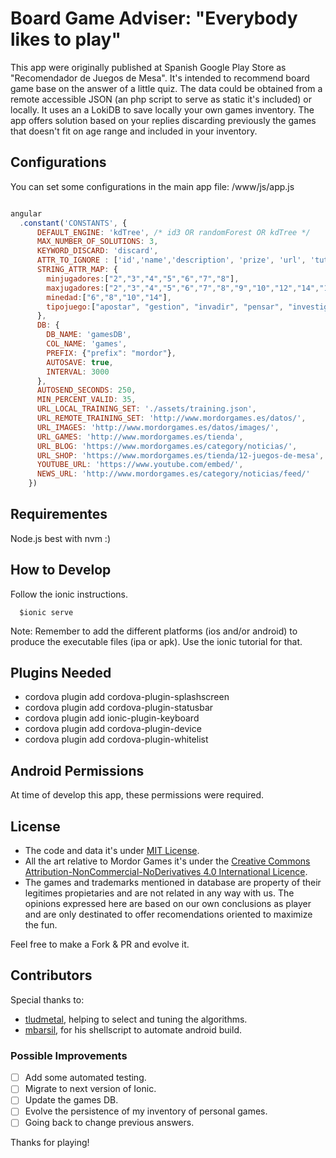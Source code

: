 # Board Game Adviser: "Everybody likes to play"

This app were originally published at Spanish Google Play Store as "Recomendador de Juegos de Mesa".
It's intended to recommend board game base on the answer of a little quiz. The data could be obtained from a remote accessible JSON (an php script to serve as static it's included) or locally. It uses an a LokiDB to save locally your own games inventory. The app offers solution based on your replies discarding previously the games that doesn't fit on age range and included in your inventory.

## Configurations

You can set some configurations in the main app file: /www/js/app.js

````javascript    

angular
  .constant('CONSTANTS', {
      DEFAULT_ENGINE: 'kdTree', /* id3 OR randomForest OR kdTree */
      MAX_NUMBER_OF_SOLUTIONS: 3,
      KEYWORD_DISCARD: 'discard',
      ATTR_TO_IGNORE : ['id','name','description', 'prize', 'url', 'tutorial','popular'],
      STRING_ATTR_MAP: {
        minjugadores:["2","3","4","5","6","7","8"],
        maxjugadores:["2","3","4","5","6","7","8","9","10","12","14","16","18","20","22","24"],
        minedad:["6","8","10","14"],
        tipojuego:["apostar", "gestion", "invadir", "pensar", "investigar", "imaginar", "agilizar"]
      },
      DB: {
        DB_NAME: 'gamesDB',
        COL_NAME: 'games',
        PREFIX: {"prefix": "mordor"},
        AUTOSAVE: true,
        INTERVAL: 3000
      },
      AUTOSEND_SECONDS: 250,
      MIN_PERCENT_VALID: 35,
      URL_LOCAL_TRAINING_SET: './assets/training.json',
      URL_REMOTE_TRAINING_SET: 'http://www.mordorgames.es/datos/',
      URL_IMAGES: 'http://www.mordorgames.es/datos/images/',
      URL_GAMES: 'http://www.mordorgames.es/tienda',
      URL_BLOG: 'https://www.mordorgames.es/category/noticias/',
      URL_SHOP: 'https://www.mordorgames.es/tienda/12-juegos-de-mesa',
      YOUTUBE_URL: 'https://www.youtube.com/embed/',
      NEWS_URL: 'http://www.mordorgames.es/category/noticias/feed/'
    })
````

## Requirementes

Node.js best with nvm :)

## How to Develop

Follow the ionic instructions.

````shell
  $ionic serve
````

Note: Remember to add the different platforms (ios and/or android) to produce the executable files (ipa or apk). Use the ionic tutorial for that.

## Plugins Needed
* cordova plugin add cordova-plugin-splashscreen
* cordova plugin add cordova-plugin-statusbar
* cordova plugin add ionic-plugin-keyboard
* cordova plugin add cordova-plugin-device
* cordova plugin add cordova-plugin-whitelist

## Android Permissions

At time of develop this app, these permissions were required.

<uses-permission android:name="android.permission.INTERNET" />
<uses-permission android:name="android.permission.ACCESS_WIFI_STATE" />
<uses-permission android:name="android.permission.ACCESS_NETWORK_STATE" />
<uses-permission android:name="android.permission.WRITE_EXTERNAL_STORAGE" />

## License

* The code and data it's under [MIT License](CODE-LICENSE.md).
* All the art relative to Mordor Games it's under the [Creative Commons Attribution-NonCommercial-NoDerivatives 4.0 International Licence](ASSETS-LICENSE.md).
* The games and trademarks mentioned in database are property of their legitimes propietaries and are not related in any way with us. The opinions expressed here are based on our own conclusions as player and are only destinated to offer recomendations oriented to maximize the fun.

Feel free to make a Fork & PR and evolve it.

## Contributors

Special thanks to:
* [tludmetal](https://github.com/tludmetal), helping to select and tuning the algorithms.
* [mbarsil](https://github.com/mbarsil), for his shellscript to automate android build.

### Possible Improvements

- [ ] Add some automated testing.
- [ ] Migrate to next version of Ionic.
- [ ] Update the games DB.
- [ ] Evolve the persistence of my inventory of personal games.
- [ ] Going back to change previous answers.

Thanks for playing!
